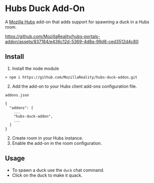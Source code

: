 # Hubs Duck Add-On
A [Mozilla Hubs](https://github.com/mozilla/hubs/) add-on that adds support for spawning a duck in a Hubs room.

https://github.com/MozillaReality/hubs-portals-addon/assets/837184/e436c12d-5369-4d8a-99d8-ced3512d4c80

## Install
1. Install the node module
```
> npm i https://github.com/MozillaReality/hubs-duck-addon.git
```
2. Add the add-on to your Hubs client add-ons configuration file.

`addons.json`
```
{
  "addons": [
    ...
    "hubs-duck-addon", 
    ...
  ]
}

```
2. Create room in your Hubs instance.
3. Enable the add-on in the room configuration.

## Usage
- To spawn a duck use the ```duck``` chat command.
- Click on the duck to make it quack.
